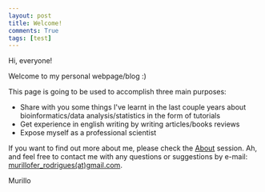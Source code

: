 ```yaml
---
layout: post
title: Welcome!
comments: True
tags: [test]
---
```


Hi, everyone!

Welcome to my personal webpage/blog :)

This page is going to be used to accomplish three main purposes:

* Share with you some things I've learnt in the last couple years about bioinformatics/data analysis/statistics in the form of tutorials
* Get experience in english writing by writing articles/books reviews
* Expose myself as a professional scientist

If you want to find out more about me, please check the [About](mufernando.github.io/about/) session. Ah, and feel free to contact me with any questions or suggestions by e-mail: <a href="mailto:murillofer.rodrigues@gmail.com">murillofer_rodrigues(at)gmail.com</a>.

Murillo

